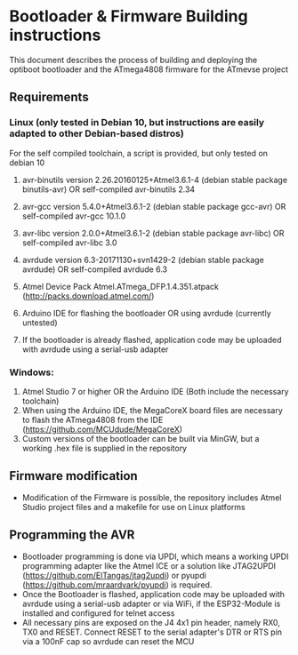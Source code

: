 # Bootloader & Firmware Building instructions

This document describes the process of building and deploying the optiboot bootloader and the ATmega4808 firmware for the ATmevse project

## Requirements

### Linux (only tested in Debian 10, but instructions are easily adapted to other Debian-based distros)
For the self compiled toolchain, a script is provided, but only tested on debian 10
1. avr-binutils version 2.26.20160125+Atmel3.6.1-4 (debian stable package binutils-avr) OR self-compiled avr-binutils 2.34
2. avr-gcc version 5.4.0+Atmel3.6.1-2 (debian stable package gcc-avr) OR self-compiled avr-gcc 10.1.0 
3. avr-libc version 2.0.0+Atmel3.6.1-2 (debian stable package avr-libc) OR self-compiled avr-libc 3.0
4. avrdude version 6.3-20171130+svn1429-2 (debian stable package avrdude) OR self-compiled avrdude 6.3
5. Atmel Device Pack Atmel.ATmega_DFP.1.4.351.atpack (http://packs.download.atmel.com/) 

6. Arduino IDE for flashing the bootloader OR using avrdude (currently untested)
7. If the bootloader is already flashed, application code may be uploaded with avrdude using a serial-usb adapter 

### Windows:
1. Atmel Studio 7 or higher OR the Arduino IDE (Both include the necessary toolchain)
2. When using the Arduino IDE, the MegaCoreX board files are necessary to flash the ATmega4808 from the IDE (https://github.com/MCUdude/MegaCoreX)
3. Custom versions of the bootloader can be built via MinGW, but a working .hex file is supplied in the repository

## Firmware modification
- Modification of the Firmware is possible, the repository includes Atmel Studio project files and a makefile for use on Linux platforms


## Programming the AVR
- Bootloader programming is done via UPDI, which means a working UPDI programming adapter like the Atmel ICE or a solution like JTAG2UPDI (https://github.com/ElTangas/jtag2updi) or pyupdi (https://github.com/mraardvark/pyupdi) is required.
- Once the Bootloader is flashed, application code may be uploaded with avrdude using a serial-usb adapter or via WiFi, if the ESP32-Module is installed and configured for telnet access
- All necessary pins are exposed on the J4 4x1 pin header, namely RX0, TX0 and RESET. Connect RESET to the serial adapter's DTR or RTS pin via a 100nF cap so avrdude can reset the MCU
